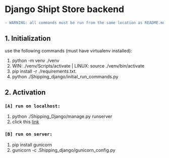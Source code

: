 
# Django Shipt Store backend

```diff
- WARNING: all commands must be run from the same location as README.md
```

## 1. Initialization

use the following commands (must have virtualenv installed):
1. python -m venv ./venv
2. WIN: ./venv/Scripts/activate | LINUX: source ./venv/bin/activate
3. pip install -r ./requirements.txt.
4. python ./Shipping_django/initial_run_commands.py

## 2. Activation
### `[A] run on localhost:`
1. python ./Shipping_Django/manage.py runserver
2. click this [link](http://127.0.0.1:8000/)
### `[B] run on server:`
1. pip install gunicorn
2. gunicorn -c .Shipping_django/gunicorn_config.py